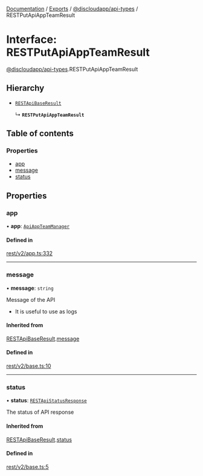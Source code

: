 [Documentation](../README.md) / [Exports](../modules.md) / [@discloudapp/api-types](../modules/discloudapp_api_types.md) / RESTPutApiAppTeamResult

# Interface: RESTPutApiAppTeamResult

[@discloudapp/api-types](../modules/discloudapp_api_types.md).RESTPutApiAppTeamResult

## Hierarchy

- [`RESTApiBaseResult`](discloudapp_api_types.RESTApiBaseResult.md)

  ↳ **`RESTPutApiAppTeamResult`**

## Table of contents

### Properties

- [app](discloudapp_api_types.RESTPutApiAppTeamResult.md#app)
- [message](discloudapp_api_types.RESTPutApiAppTeamResult.md#message)
- [status](discloudapp_api_types.RESTPutApiAppTeamResult.md#status)

## Properties

### app

• **app**: [`ApiAppTeamManager`](discloudapp_api_types.ApiAppTeamManager.md)

#### Defined in

[rest/v2/app.ts:332](https://github.com/discloud/discloud.app/blob/9141dfb/packages/api-types/rest/v2/app.ts#L332)

___

### message

• **message**: `string`

Message of the API
- It is useful to use as logs

#### Inherited from

[RESTApiBaseResult](discloudapp_api_types.RESTApiBaseResult.md).[message](discloudapp_api_types.RESTApiBaseResult.md#message)

#### Defined in

[rest/v2/base.ts:10](https://github.com/discloud/discloud.app/blob/9141dfb/packages/api-types/rest/v2/base.ts#L10)

___

### status

• **status**: [`RESTApiStatusResponse`](../modules/discloudapp_api_types.md#restapistatusresponse)

The status of API response

#### Inherited from

[RESTApiBaseResult](discloudapp_api_types.RESTApiBaseResult.md).[status](discloudapp_api_types.RESTApiBaseResult.md#status)

#### Defined in

[rest/v2/base.ts:5](https://github.com/discloud/discloud.app/blob/9141dfb/packages/api-types/rest/v2/base.ts#L5)
